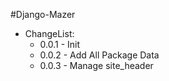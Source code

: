 #Django-Mazer

* ChangeList:
    * 0.0.1 - Init
    * 0.0.2 - Add All Package Data
    * 0.0.3 - Manage site_header